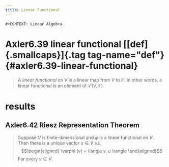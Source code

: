 ```yaml
---
title: Linear Functional
---
```


```{=org}
#+CONTEXT: Linear Algebra
```
# Axler6.39 linear functional [[def]{.smallcaps}]{.tag tag-name="def"} {#axler6.39-linear-functional}

> A *linear functional* on $V$ is a linear map from $V$ to $\mathbb F$.
> In other words, a linear functional is an element of
> $\mathcal L(V, \mathbb F)$

# results

## Axler6.42 Riesz Representation Theorem

> Suppose $V$ is finite-dimensional and $\varphi$ is a linear functional
> on $V$. Then there is a unique vector $u \in  V$ s.t.
> $$\begin{aligned}
> \varphi (v) = \langle v, u \rangle
> \end{aligned}$$ For every $v \in V$.
